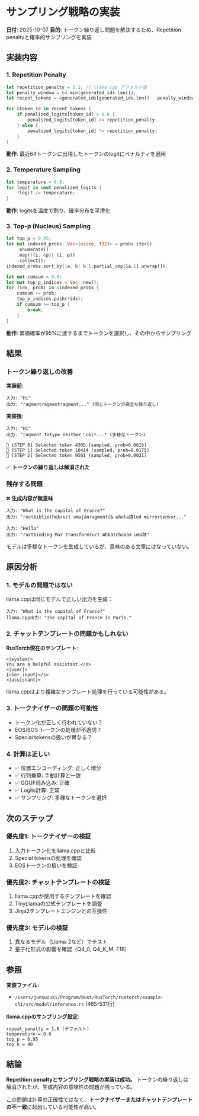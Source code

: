 # サンプリング戦略の実装

**日付**: 2025-10-07
**目的**: トークン繰り返し問題を解決するため、Repetition penaltyと確率的サンプリングを実装

## 実装内容

### 1. Repetition Penalty

```rust
let repetition_penalty = 1.1; // llama.cpp デフォルト値
let penalty_window = 64.min(generated_ids.len());
let recent_tokens = &generated_ids[generated_ids.len() - penalty_window..];

for &token_id in recent_tokens {
    if penalized_logits[token_id] > 0.0 {
        penalized_logits[token_id] /= repetition_penalty;
    } else {
        penalized_logits[token_id] *= repetition_penalty;
    }
}
```

**動作**: 最近64トークンに出現したトークンのlogitにペナルティを適用

### 2. Temperature Sampling

```rust
let temperature = 0.8;
for logit in &mut penalized_logits {
    *logit /= temperature;
}
```

**動作**: logitsを温度で割り、確率分布を平滑化

### 3. Top-p (Nucleus) Sampling

```rust
let top_p = 0.95;
let mut indexed_probs: Vec<(usize, f32)> = probs.iter()
    .enumerate()
    .map(|(i, &p)| (i, p))
    .collect();
indexed_probs.sort_by(|a, b| b.1.partial_cmp(&a.1).unwrap());

let mut cumsum = 0.0;
let mut top_p_indices = Vec::new();
for (idx, prob) in &indexed_probs {
    cumsum += prob;
    top_p_indices.push(*idx);
    if cumsum >= top_p {
        break;
    }
}
```

**動作**: 累積確率が95%に達するまでトークンを選択し、その中からサンプリング

## 結果

### トークン繰り返しの改善

**実装前**:
```
入力: "Hi"
出力: "ragmentragmentragment..." (同じトークンの完全な繰り返し)
```

**実装後**:
```
入力: "Hi"
出力: "ragment totype neither：світ..." (多様なトークン)

🎯 [STEP 0] Selected token 4305 (sampled, prob=0.0815)
🎯 [STEP 1] Selected token 10414 (sampled, prob=0.0175)
🎯 [STEP 2] Selected token 9561 (sampled, prob=0.0021)
```

✅ **トークンの繰り返しは解消された**

### 残存する問題

❌ **生成内容が無意味**

```
入力: "What is the capital of France?"
出力: "ructbibliothekruct umajánragment(& whole請tod mirrortensor..."

入力: "Hello"
出力: "ructbinding Mar transformruct Whbatchовая uma請"
```

モデルは多様なトークンを生成しているが、意味のある文章にはなっていない。

## 原因分析

### 1. モデルの問題ではない

llama.cppは同じモデルで正しい出力を生成：
```
入力: "What is the capital of France?"
llama.cpp出力: "The capital of France is Paris."
```

### 2. チャットテンプレートの問題かもしれない

**RusTorch現在のテンプレート**:
```
<|system|>
You are a helpful assistant.</s>
<|user|>
{user_input}</s>
<|assistant|>
```

llama.cppはより複雑なテンプレート処理を行っている可能性がある。

### 3. トークナイザーの問題の可能性

- トークン化が正しく行われていない？
- EOS/BOS トークンの処理が不適切？
- Special tokensの扱いが異なる？

### 4. 計算は正しい

- ✅ 位置エンコーディング: 正しく増分
- ✅ 行列乗算: 手動計算と一致
- ✅ GGUF読み込み: 正確
- ✅ Logits計算: 正常
- ✅ サンプリング: 多様なトークンを選択

## 次のステップ

### 優先度1: トークナイザーの検証

1. 入力トークン化をllama.cppと比較
2. Special tokensの処理を確認
3. EOSトークンの扱いを検証

### 優先度2: チャットテンプレートの検証

1. llama.cppが使用するテンプレートを確認
2. TinyLlamaの公式テンプレートを調査
3. Jinja2テンプレートエンジンとの互換性

### 優先度3: モデルの検証

1. 異なるモデル（Llama-2など）でテスト
2. 量子化形式の影響を確認（Q4_0, Q4_K_M, F16）

## 参照

**実装ファイル**:
- `/Users/junsuzuki/Program/Rust/RusTorch/rustorch/example-cli/src/model/inference.rs` (465-531行)

**llama.cppのサンプリング設定**:
```
repeat_penalty = 1.0 (デフォルト)
temperature = 0.8
top_p = 0.95
top_k = 40
```

## 結論

**Repetition penaltyとサンプリング戦略の実装は成功。** トークンの繰り返しは解消されたが、生成内容の意味性の問題が残っている。

この問題は計算の正確性ではなく、**トークナイザーまたはチャットテンプレートの不一致**に起因している可能性が高い。
